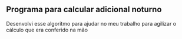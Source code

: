 <h2>Programa para calcular adicional noturno</h2>

<p>Desenvolvi esse algoritmo para ajudar no meu trabalho para agilizar o cálculo que era conferido na mão </p>
